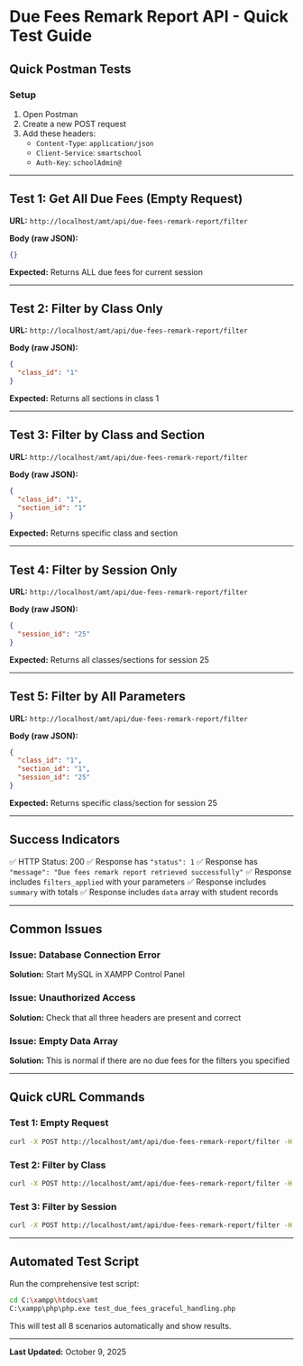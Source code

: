# Due Fees Remark Report API - Quick Test Guide

## Quick Postman Tests

### Setup
1. Open Postman
2. Create a new POST request
3. Add these headers:
   - `Content-Type`: `application/json`
   - `Client-Service`: `smartschool`
   - `Auth-Key`: `schoolAdmin@`

---

## Test 1: Get All Due Fees (Empty Request)

**URL:** `http://localhost/amt/api/due-fees-remark-report/filter`

**Body (raw JSON):**
```json
{}
```

**Expected:** Returns ALL due fees for current session

---

## Test 2: Filter by Class Only

**URL:** `http://localhost/amt/api/due-fees-remark-report/filter`

**Body (raw JSON):**
```json
{
  "class_id": "1"
}
```

**Expected:** Returns all sections in class 1

---

## Test 3: Filter by Class and Section

**URL:** `http://localhost/amt/api/due-fees-remark-report/filter`

**Body (raw JSON):**
```json
{
  "class_id": "1",
  "section_id": "1"
}
```

**Expected:** Returns specific class and section

---

## Test 4: Filter by Session Only

**URL:** `http://localhost/amt/api/due-fees-remark-report/filter`

**Body (raw JSON):**
```json
{
  "session_id": "25"
}
```

**Expected:** Returns all classes/sections for session 25

---

## Test 5: Filter by All Parameters

**URL:** `http://localhost/amt/api/due-fees-remark-report/filter`

**Body (raw JSON):**
```json
{
  "class_id": "1",
  "section_id": "1",
  "session_id": "25"
}
```

**Expected:** Returns specific class/section for session 25

---

## Success Indicators

✅ HTTP Status: 200
✅ Response has `"status": 1`
✅ Response has `"message": "Due fees remark report retrieved successfully"`
✅ Response includes `filters_applied` with your parameters
✅ Response includes `summary` with totals
✅ Response includes `data` array with student records

---

## Common Issues

### Issue: Database Connection Error
**Solution:** Start MySQL in XAMPP Control Panel

### Issue: Unauthorized Access
**Solution:** Check that all three headers are present and correct

### Issue: Empty Data Array
**Solution:** This is normal if there are no due fees for the filters you specified

---

## Quick cURL Commands

### Test 1: Empty Request
```bash
curl -X POST http://localhost/amt/api/due-fees-remark-report/filter -H "Content-Type: application/json" -H "Client-Service: smartschool" -H "Auth-Key: schoolAdmin@" -d "{}"
```

### Test 2: Filter by Class
```bash
curl -X POST http://localhost/amt/api/due-fees-remark-report/filter -H "Content-Type: application/json" -H "Client-Service: smartschool" -H "Auth-Key: schoolAdmin@" -d "{\"class_id\":\"1\"}"
```

### Test 3: Filter by Session
```bash
curl -X POST http://localhost/amt/api/due-fees-remark-report/filter -H "Content-Type: application/json" -H "Client-Service: smartschool" -H "Auth-Key: schoolAdmin@" -d "{\"session_id\":\"25\"}"
```

---

## Automated Test Script

Run the comprehensive test script:

```bash
cd C:\xampp\htdocs\amt
C:\xampp\php\php.exe test_due_fees_graceful_handling.php
```

This will test all 8 scenarios automatically and show results.

---

**Last Updated:** October 9, 2025

